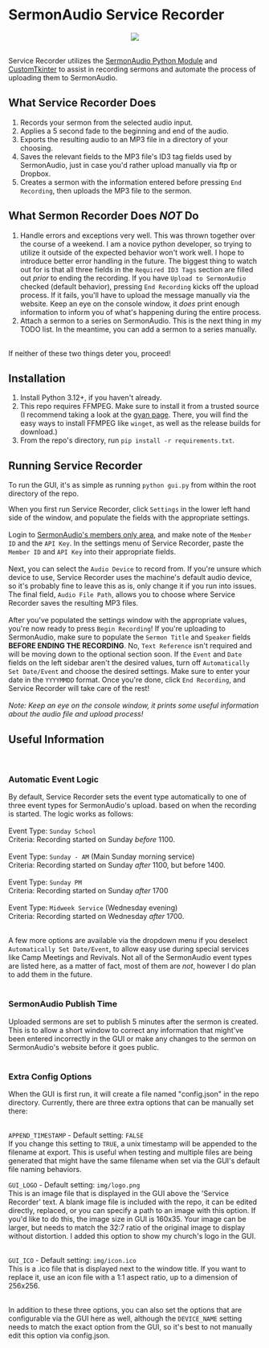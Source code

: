 # SermonAudio Service Recorder

<center><img src=https://i.imgur.com/hKfOBGA.png)></center>
<br>

Service Recorder utilizes the [SermonAudio Python Module](https://pypi.org/project/sermonaudio/) and 
[CustomTkinter](https://customtkinter.tomschimansky.com/) to assist in recording sermons and automate the process of uploading them to SermonAudio.

## What Service Recorder Does

1. Records your sermon from the selected audio input.
1. Applies a 5 second fade to the beginning and end of the audio.
1. Exports the resulting audio to an MP3 file in a directory of your choosing.
1. Saves the relevant fields to the MP3 file's ID3 tag fields used by SermonAudio, just in case you'd rather upload manually 
via ftp or Dropbox.
1. Creates a sermon with the information entered before pressing `End Recording`, then uploads the MP3 file to the sermon.

## What Sermon Recorder Does *NOT* Do

1. Handle errors and exceptions very well. This was thrown together over the course of a weekend. I am a novice python developer, 
so trying to utilize it outside of the expected behavior won't work well. I hope to introduce better error handling in the future. The biggest
thing to watch out for is that all three fields in the `Required ID3 Tags` section are filled out _prior_ to ending the recording.
If you have `Upload to SermonAudio` checked (default behavior), pressing `End Recording` kicks off the upload process.
If it fails, you'll have to upload the message manually via the website. Keep an eye on the console window, it *does* print
enough information to inform you of what's happening during the entire process.
1. Attach a sermon to a series on SermonAudio. This is the next thing in my TODO list. In the meantime, you can add a sermon
to a series manually.  
<br>  
If neither of these two things deter you, proceed!

## Installation
1. Install Python 3.12+, if you haven't already.  
1. This repo requires FFMPEG. Make sure to install it from a trusted source (I recommend taking a look at the [gyan page](https://www.gyan.dev/ffmpeg/builds/).
There, you will find the easy ways to install FFMPEG like `winget`, as well as the release builds for download.)
1. From the repo's directory, run `pip install -r requirements.txt`.  

## Running Service Recorder
To run the GUI, it's as simple as running `python gui.py` from within the root directory of the repo.

When you first run Service Recorder, click `Settings` in the lower left hand side of the window, and populate
the fields with the appropriate settings.
<br><br>
Login to [SermonAudio's members only area](https://www.sermonaudio.com/members), and make note of the `Member ID` and the `API Key`.
In the settings menu of Service Recorder, paste the `Member ID` and `API Key` into their appropriate fields.
<br><br>
Next, you can select the `Audio Device` to record from. If you're unsure which device to use, Service Recorder uses
the machine's default audio device, so it's probably fine to leave this as is, only change it if you run into issues.
The final field, `Audio File Path`, allows you to choose where Service Recorder saves the resulting MP3 files.
<br><br>
After you've populated the settings window with the appropriate values, you're now ready to press `Begin Recording`! If you're uploading to SermonAudio, make sure to populate the
`Sermon Title` and `Speaker` fields **BEFORE ENDING THE RECORDING**. No, `Text Reference` isn't required and will be
moving down to the optional section soon. If the `Event` and `Date` fields on the left sidebar aren't the desired
values, turn off `Automatically Set Date/Event` and choose the desired settings. Make sure to enter your date in
the `YYYYMMDD` format. Once you're done, click `End Recording`, and Service Recorder will take care of the rest!
<br><br>
*Note: Keep an eye on the console window, it prints some useful information about the audio file and upload process!*

## Useful Information  
<br>

### Automatic Event Logic
By default, Service Recorder sets the event type automatically to one of three event types for SermonAudio's upload.
based on when the recording is started. The logic works as follows:  
<br>
Event Type: `Sunday School`  
Criteria: Recording started on Sunday *before* 1100.  
<br>
Event Type: `Sunday - AM` (Main Sunday morning service)  
Criteria: Recording started on Sunday *after* 1100, but before 1400.  
<br>
Event Type: `Sunday PM`  
Criteria: Recording started on Sunday *after* 1700  
<br>
Event Type: `Midweek Service`  (Wednesday evening)  
Criteria: Recording started on Wednesday *after* 1700.  
<br>

A few more options are available via the dropdown menu if you deselect `Automatically Set Date/Event`, to allow easy use
during special services like Camp Meetings and Revivals. Not all of the SermonAudio event types are listed here, 
as a matter of fact, most of them are *not*, however I do plan to add them in the
future.  
<br>

### SermonAudio Publish Time
Uploaded sermons are set to publish 5 minutes after the sermon is created.
This is to allow a short window to correct any information that might've been entered incorrectly in the GUI
or make any changes to the sermon on SermonAudio's website before it goes public.  
<br>

### Extra Config Options
When the GUI is first run, it will create a file named "config.json" in the repo directory.
Currently, there are three extra options that can be manually set there:  
<br>

`APPEND_TIMESTAMP` - Default setting:  `FALSE`  
If you change this setting to `TRUE`, a unix timestamp will be appended to the filename at export.
This is useful when testing and multiple files are being generated that might have the same filename
when set via the GUI's default file naming behaviors.
<br>

`GUI_LOGO` - Default setting: `img/logo.png`  
This is an image file that is displayed in the GUI above the 'Service Recorder' text.
A blank image file is included with the repo, it can be edited directly, replaced, or you can specify a path
to an image with this option. If you'd like to do this, the image size in GUI is 160x35.
Your image can be larger, but needs to match the 32:7 ratio of the original image to display without
distortion. I added this option to show my church's logo in the GUI.  
<br>

`GUI_ICO` - Default setting: `img/icon.ico`  
This is a .ico file that is displayed next to the window title. If you want to replace it, use an icon file
with a 1:1 aspect ratio, up to a dimension of 256x256.  
<br>

In addition to these three options, you can also set the options that are configurable via the
GUI here as well, although the `DEVICE_NAME` setting needs to match the exact option from the GUI, so it's
best to not manually edit this option via config.json.
